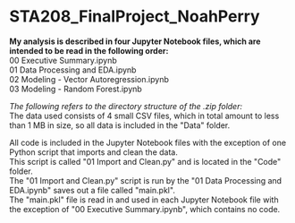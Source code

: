 # STA208_FinalProject_NoahPerry
**My analysis is described in four Jupyter Notebook files, which are intended to be read in the following order:**  
00 Executive Summary.ipynb  
01 Data Processing and EDA.ipynb  
02 Modeling - Vector Autoregression.ipynb  
03 Modeling - Random Forest.ipynb  

*The following refers to the directory structure of the .zip folder:*  
The data used consists of 4 small CSV files, which in total amount to less than 1 MB in size, so all data is included in the "Data" folder. 

All code is included in the Jupyter Notebook files with the exception of one Python script that imports and clean the data.   
This script is called "01 Import and Clean.py" and is located in the "Code" folder.   
The "01 Import and Clean.py" script is run by the "01 Data Processing and EDA.ipynb" saves out a file called "main.pkl".  
The "main.pkl" file is read in and used in each Jupyter Notebook file with the exception of "00 Executive Summary.ipynb", which contains no code.  



